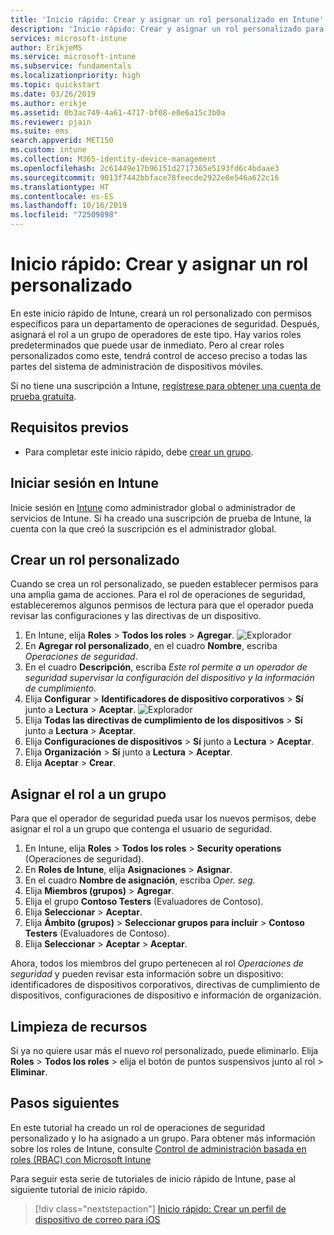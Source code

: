 ```yaml
---
title: 'Inicio rápido: Crear y asignar un rol personalizado en Intune'
description: 'Inicio rápido: Crear y asignar un rol personalizado para un administrador de dispositivos remoto.'
services: microsoft-intune
author: ErikjeMS
ms.service: microsoft-intune
ms.subservice: fundamentals
ms.localizationpriority: high
ms.topic: quickstart
ms.date: 03/26/2019
ms.author: erikje
ms.assetid: 0b3ac749-4a61-4717-bf08-e0e6a15c3b0a
ms.reviewer: pjain
ms.suite: ems
search.appverid: MET150
ms.custom: intune
ms.collection: M365-identity-device-management
ms.openlocfilehash: 2c61449e17b96151d2717365e5193fd6c4bdaae3
ms.sourcegitcommit: 9013f7442bbface78feecde2922e8e546a622c16
ms.translationtype: HT
ms.contentlocale: es-ES
ms.lasthandoff: 10/16/2019
ms.locfileid: "72509898"
---
```

# <a name="quickstart-create-and-assign-a-custom-role"></a>Inicio rápido: Crear y asignar un rol personalizado

En este inicio rápido de Intune, creará un rol personalizado con permisos específicos para un departamento de operaciones de seguridad. Después, asignará el rol a un grupo de operadores de este tipo. Hay varios roles predeterminados que puede usar de inmediato. Pero al crear roles personalizados como este, tendrá control de acceso preciso a todas las partes del sistema de administración de dispositivos móviles.

Si no tiene una suscripción a Intune, [regístrese para obtener una cuenta de prueba gratuita](free-trial-sign-up.md).

## <a name="prerequisites"></a>Requisitos previos

- Para completar este inicio rápido, debe [crear un grupo](quickstart-create-group.md).

## <a name="sign-in-to-intune"></a>Iniciar sesión en Intune

Inicie sesión en [Intune](https://aka.ms/intuneportal) como administrador global o administrador de servicios de Intune. Si ha creado una suscripción de prueba de Intune, la cuenta con la que creó la suscripción es el administrador global.

## <a name="create-a-custom-role"></a>Crear un rol personalizado

Cuando se crea un rol personalizado, se pueden establecer permisos para una amplia gama de acciones. Para el rol de operaciones de seguridad, estableceremos algunos permisos de lectura para que el operador pueda revisar las configuraciones y las directivas de un dispositivo.

1. En Intune, elija **Roles** > **Todos los roles** > **Agregar**.
![Explorador](./media/quickstart-create-custom-role/add-custom-role.png)
2. En **Agregar rol personalizado**, en el cuadro **Nombre**, escriba *Operaciones de seguridad*.
3. En el cuadro **Descripción**, escriba *Este rol permite a un operador de seguridad supervisar la configuración del dispositivo y la información de cumplimiento.*
4. Elija **Configurar** > **Identificadores de dispositivo corporativos** > **Sí** junto a **Lectura** > **Aceptar**.
![Explorador](./media/quickstart-create-custom-role/corp-device-id-read.png)
5. Elija **Todas las directivas de cumplimiento de los dispositivos** > **Sí** junto a **Lectura** > **Aceptar**.
6. Elija **Configuraciones de dispositivos** > **Sí** junto a **Lectura** > **Aceptar**.
7. Elija **Organización** > **Sí** junto a **Lectura** > **Aceptar**.
8. Elija **Aceptar** > **Crear**.

## <a name="assign-the-role-to-a-group"></a>Asignar el rol a un grupo

Para que el operador de seguridad pueda usar los nuevos permisos, debe asignar el rol a un grupo que contenga el usuario de seguridad.

1. En Intune, elija **Roles** > **Todos los roles** > **Security operations** (Operaciones de seguridad).
2. En **Roles de Intune**, elija **Asignaciones** > **Asignar**.
3. En el cuadro **Nombre de asignación**, escriba *Oper. seg.*
4. Elija **Miembros (grupos)**  > **Agregar**.
5. Elija el grupo **Contoso Testers** (Evaluadores de Contoso).
6. Elija **Seleccionar** > **Aceptar**.
7. Elija **Ámbito (grupos)**  > **Seleccionar grupos para incluir** > **Contoso Testers** (Evaluadores de Contoso).
8. Elija **Seleccionar** > **Aceptar** > **Aceptar**.

Ahora, todos los miembros del grupo pertenecen al rol *Operaciones de seguridad* y pueden revisar esta información sobre un dispositivo: identificadores de dispositivos corporativos, directivas de cumplimiento de dispositivos, configuraciones de dispositivo e información de organización.

## <a name="clean-up-resources"></a>Limpieza de recursos

Si ya no quiere usar más el nuevo rol personalizado, puede eliminarlo. Elija **Roles** > **Todos los roles** > elija el botón de puntos suspensivos junto al rol > **Eliminar**.

## <a name="next-steps"></a>Pasos siguientes

En este tutorial ha creado un rol de operaciones de seguridad personalizado y lo ha asignado a un grupo. Para obtener más información sobre los roles de Intune, consulte [Control de administración basada en roles (RBAC) con Microsoft Intune](role-based-access-control.md)

Para seguir esta serie de tutoriales de inicio rápido de Intune, pase al siguiente tutorial de inicio rápido.

> [!div class="nextstepaction"]
> [Inicio rápido: Crear un perfil de dispositivo de correo para iOS](../configuration/quickstart-email-profile.md)
